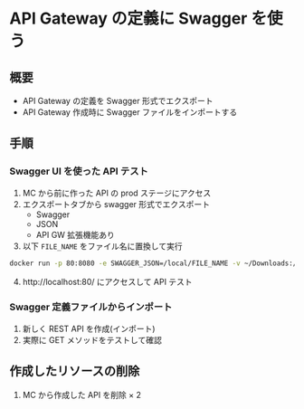 # API Gateway の定義に Swagger を使う

## 概要

- API Gateway の定義を Swagger 形式でエクスポート
- API Gateway 作成時に Swagger ファイルをインポートする

## 手順

### Swagger UI を使った API テスト

1. MC から前に作った API の prod ステージにアクセス
2. エクスポートタブから swagger 形式でエクスポート
   - Swagger
   - JSON
   - API GW 拡張機能あり
3. 以下 `FILE_NAME` をファイル名に置換して実行

```sh
docker run -p 80:8080 -e SWAGGER_JSON=/local/FILE_NAME -v ~/Downloads:/local swaggerapi/swagger-ui
```

4. http://localhost:80/ にアクセスして API テスト

### Swagger 定義ファイルからインポート

1. 新しく REST API を作成(インポート)
2. 実際に GET メソッドをテストして確認

## 作成したリソースの削除

1. MC から作成した API を削除 × 2
